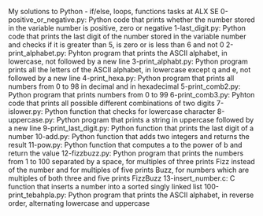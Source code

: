 My solutions to Python - if/else, loops, functions tasks at ALX SE
0-positive_or_negative.py: Python code that prints whether the number stored in the variable number is positive, zero or negative
1-last_digit.py: Python code that prints the last digit of the number stored in the variable number and checks if it is greater than 5, is zero or is less than 6 and not 0
2-print_alphabet.py: Pyhton program that prints the ASCII alphabet, in lowercase, not followed by a new line
3-print_alphabt.py: Python program prints all the letters of the ASCII alphabet, in lowercase except q and e, not followed by a new line
4-print_hexa.py: Python program that prints all numbers from 0 to 98 in decimal and in hexadecimal
5-print_comb2.py: Python program that prints numbers from 0 to 99
6-print_comb3.py: Pyhton code that prints all possible different combinations of two digits
7-islower.py: Python function that checks for lowercase character
8-uppercase.py: Python program that prints a string in uppercase followed by a new line
9-print_last_digit.py: Python function that prints the last digit of a number
10-add.py: Python function that adds two integers and returns the result
11-pow.py: Python function that computes a to the power of b and return the value
12-fizzbuzz.py: Python program that prints the numbers from 1 to 100 separated by a space, for multiples of three prints Fizz instead of the number and for multiples of five prints Buzz, for numbers which are multiples of both three and five prints FizzBuzz
13-insert_number.c: C function that inserts a number into a sorted singly linked list
100-print_tebahpla.py: Python program that prints the ASCII alphabet, in reverse order, alternating lowercase and uppercase
